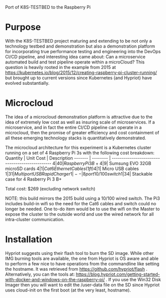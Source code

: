 
Port of K8S-TESTBED to the Raspberry Pi

# Purpose
With the K8S-TESTBED project maturing and extending to be not only a technology testbed 
and demonstration but also a demonstration platform for incorporating true performance 
testing and engineering into the DevOps CI/CD pipeline, and interesting idea came about: 
Can a microservice automated build and test pipeline operate within a microCloud?  This question 
is heavily rooted in the example from 2015 at https://kubernetes.io/blog/2015/12/creating-raspberry-pi-cluster-running/ 
but brought up to current versions since Kubernetes (and Hypriot) have evolved substantially.

# Microcloud

The idea of a microcloud demonstration platform is attractive due to the idea of extremely low cost
as well as insuring scale of microservices.  If a microservice, and in fact the entire CI/CD pipeline
can operate in a microcloud, then the promise of greater efficiency and cost containment of all these
emerging technology stacks is quantitatively demonstrated.

The microcloud architecture for this experiment is a Kubernetes cluster running on a set 
of 4 Raspberry Pi 3s with the following cost breakdown:
Quantity | Unit Cost | Description
------- | -------- | -----------------------------------------------
4|$40| Raspberry Pi 3 B+
4|$9| Sumsung EVO 32GB microSD cards
4|$1| Cat6 Ethernet Cables (1 ft)
4|$1| Micro USB cables
1|$31| Multiport USB Rapid Charger
1|--| 8 port 10/100 switch
1|$34| Stackable case for 4 Rasberry Pi 3 B+

Total cost: $269 (excluding network switch)

NOTE: this build mirrors the 2015 build using a 10/100 wired switch.  The Pi3 includes build-in wifi so the need
for the Cat6 cables and switch could no longer be needed.  One to-do item would be to use the wifi on the Master to 
expose the cluster to the outside world and use the wired network for all intra-cluster communication.

# Installation
Hypriot suggests using their flash tool to burn the SD image.  While other IMG burning tools are available, 
the one from Hypriot is OS aware and able to perform a few nice to have operations from the commandline like 
setting the hostname.  It was retrieved from https://github.com/hypriot/flash .  Alternatively, you can the tools 
at: https://blog.hypriot.com/getting-started-with-docker-and-windows-on-the-raspberry-pi/ .  If you use the Win32 Disk Imager
then you will want to edit the /user-data file on the SD since Hypriot uses cloud-init on the first boot (at the very least, hostname).


